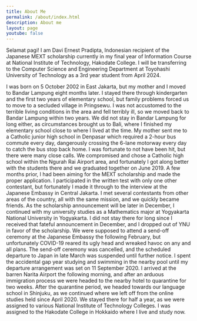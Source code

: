 ```yaml
---
title: About Me
permalink: /about/index.html
description: About me
layout: page
youtube: false
---
```


Selamat pagi! I am Davi Ernest Pradipta, Indonesian recipient of the Japanese MEXT scholarship currently in my final year of Information Course at National Institute of Technology, Hakodate College. I will be transferring to the Computer Science and Engineering Department at Toyohashi University of Technology as a 3rd year student from April 2024. 

I was born on 5 October 2002 in East Jakarta, but my mother and I moved to Bandar Lampung eight months later. I stayed there through kindergarten and the first two years of elementary school, but family problems forced us to move to a secluded village in Pringsewu. I was not accustomed to the terrible living conditions in the area and fell terribly ill, so we moved back to Bandar Lampung within two years. We did not stay in Bandar Lampung for long either, as circumstances brought us to Bali, where I finished my elementary school close to where I lived at the time. My mother sent me to a Catholic junior high school in Denpasar which required a 2-hour bus commute every day, dangerously crossing the 6-lane motorway every day to catch the bus stop back home. I was fortunate to not have been hit, but there were many close calls. We compromised and chose a Catholic high school within the Ngurah Rai Airport area, and fortunately I got along better with the students there and we graduated together on June 2019. A few months prior, I had been aiming for the MEXT scholarship and made the proper application. I participated in the written test with only one other contestant, but fortunately I made it through to the interview at the Japanese Embassy in Central Jakarta. I met several contestants from other areas of the country, all with the same mission, and we quickly became friends. As the scholarship announcement will be later in December, I continued with my university studies as a Mathematics major at Yogyakarta National University in Yogyakarta. I did not stay there for long since I received that fateful announcement in December, and I dropped out of YNU in favor of the scholarship. We were supposed to attend a send-off ceremony at the Japanese Embassy the following February, but unfortunately COVID-19 reared its ugly head and wreaked havoc on any and all plans. The send-off ceremony was cancelled, and the scheduled departure to Japan in late March was suspended until further notice. I spent the accidental gap year studying and swimming in the nearby pool until my departure arrangement was set on 11 September 2020. I arrived at the barren Narita Airport the following morning, and after an arduous immigration process we were headed to the nearby hotel to quarantine for two weeks. After the quarantine period, we headed towards our language school in Shinjuku, as we continued where we left off from the online studies held since April 2020. We stayed there for half a year, as we were assigned to various National Institute of Technology Colleges. I was assigned to the Hakodate College in Hokkaido where I live and study now.
